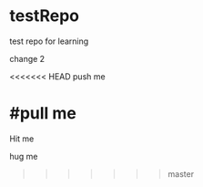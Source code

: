 # testRepo
test repo for learning

change 2

<<<<<<< HEAD
push me

#pull me
=======
Hit me

hug me
>>>>>>> master
